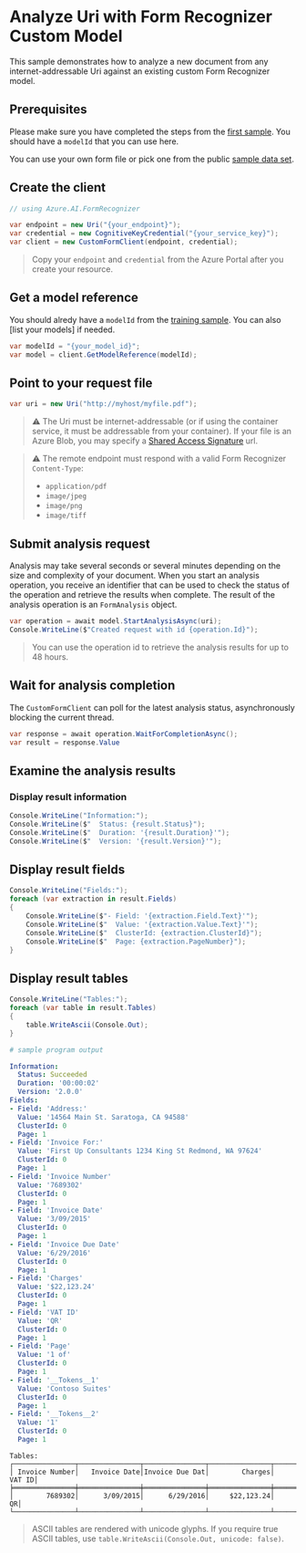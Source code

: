 # Analyze Uri with Form Recognizer Custom Model

This sample demonstrates how to analyze a new document from any internet-addressable Uri against an existing custom Form Recognizer model.

## Prerequisites

Please make sure you have completed the steps from the [first sample]. You should have a `modelId` that you can use here.

You can use your own form file or pick one from the public [sample data set].

## Create the client

```csharp
// using Azure.AI.FormRecognizer

var endpoint = new Uri("{your_endpoint}");
var credential = new CognitiveKeyCredential("{your_service_key}");
var client = new CustomFormClient(endpoint, credential);
```

> Copy your `endpoint` and `credential` from the Azure Portal after you create your resource.

## Get a model reference

You should alredy have a `modelId` from the [training sample]. You can also [list your models] if needed.

```csharp
var modelId = "{your_model_id}";
var model = client.GetModelReference(modelId);
```

## Point to your request file

```csharp
var uri = new Uri("http://myhost/myfile.pdf");
```

> ⚠️ The Uri must be internet-addressable (or if using the container service, it must be addressable from your container). If your file is an Azure Blob, you may specify a [Shared Access Signature] url.

> ⚠️ The remote endpoint must respond with a valid Form Recognizer `Content-Type`:
> - `application/pdf`
> - `image/jpeg`
> - `image/png`
> - `image/tiff`

## Submit analysis request

Analysis may take several seconds or several minutes depending on the size and complexity of your document. When you start an analysis operation, you receive an identifier that can be used to check the status of the operation and retrieve the results when complete. The result of the analysis operation is an `FormAnalysis` object.

```csharp
var operation = await model.StartAnalysisAsync(uri);
Console.WriteLine($"Created request with id {operation.Id}");
```

> You can use the operation id to retrieve the analysis results for up to 48 hours.

## Wait for analysis completion

The `CustomFormClient` can poll for the latest analysis status, asynchronously blocking the current thread.

```csharp
var response = await operation.WaitForCompletionAsync();
var result = response.Value
```

## Examine the analysis results

### Display result information

```csharp
Console.WriteLine("Information:");
Console.WriteLine($"  Status: {result.Status}");
Console.WriteLine($"  Duration: '{result.Duration}'");
Console.WriteLine($"  Version: '{result.Version}'");
```

## Display result fields

```csharp
Console.WriteLine("Fields:");
foreach (var extraction in result.Fields)
{
    Console.WriteLine($"- Field: '{extraction.Field.Text}'");
    Console.WriteLine($"  Value: '{extraction.Value.Text}'");
    Console.WriteLine($"  ClusterId: {extraction.ClusterId}");
    Console.WriteLine($"  Page: {extraction.PageNumber}");
}
```

## Display result tables

```csharp
Console.WriteLine("Tables:");
foreach (var table in result.Tables)
{
    table.WriteAscii(Console.Out);
}
```

```yaml
# sample program output

Information:
  Status: Succeeded
  Duration: '00:00:02'
  Version: '2.0.0'
Fields:
- Field: 'Address:'
  Value: '14564 Main St. Saratoga, CA 94588'
  ClusterId: 0
  Page: 1
- Field: 'Invoice For:'
  Value: 'First Up Consultants 1234 King St Redmond, WA 97624'
  ClusterId: 0
  Page: 1
- Field: 'Invoice Number'
  Value: '7689302'
  ClusterId: 0
  Page: 1
- Field: 'Invoice Date'
  Value: '3/09/2015'
  ClusterId: 0
  Page: 1
- Field: 'Invoice Due Date'
  Value: '6/29/2016'
  ClusterId: 0
  Page: 1
- Field: 'Charges'
  Value: '$22,123.24'
  ClusterId: 0
  Page: 1
- Field: 'VAT ID'
  Value: 'QR'
  ClusterId: 0
  Page: 1
- Field: 'Page'
  Value: '1 of'
  ClusterId: 0
  Page: 1
- Field: '__Tokens__1'
  Value: 'Contoso Suites'
  ClusterId: 0
  Page: 1
- Field: '__Tokens__2'
  Value: '1'
  ClusterId: 0
  Page: 1
```

```
Tables:
┌───────────────┬───────────────┬───────────────┬───────────────┬───────────────┐
│ Invoice Number│   Invoice Date│Invoice Due Dat│        Charges│         VAT ID│
╞═══════════════╪═══════════════╪═══════════════╪═══════════════╪═══════════════╡
│        7689302│      3/09/2015│      6/29/2016│     $22,123.24│             QR│
└───────────────┴───────────────┴───────────────┴───────────────┴───────────────┘
```

> ASCII tables are rendered with unicode glyphs. If you require true ASCII tables, use `table.WriteAscii(Console.Out, unicode: false)`.

[first sample]: ./01-Train-Custom-Model.md
[training sample]: ./01-Train-Custom-Model.md
[sample data set]: https://github.com/Azure-Samples/cognitive-services-REST-api-samples/blob/master/curl/form-recognizer/sample_data.zip
[Shared Access Signature]: https://docs.microsoft.com/en-us/azure/storage/common/storage-sas-overview